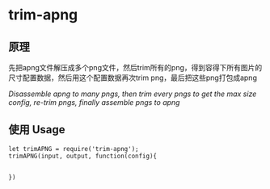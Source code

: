 # trim-apng

## 原理
先把apng文件解压成多个png文件，然后trim所有的png，得到容得下所有图片的尺寸配置数据，然后用这个配置数据再次trim png，最后把这些png打包成apng

*Disassemble apng to many pngs, then trim every pngs to get the max size config, re-trim pngs, finally assemble pngs to apng*

## 使用 Usage

```
let trimAPNG = require('trim-apng');
trimAPNG(input, output, function(config){


})
```

